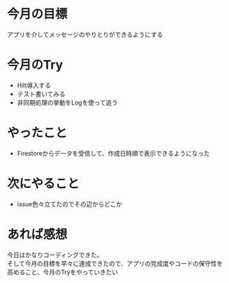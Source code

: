 # 今月の目標
アプリを介してメッセージのやりとりができるようにする
# 今月のTry
* Hilt導入する
* テスト書いてみる
* 非同期処理の挙動をLogを使って追う
# やったこと
* Firestoreからデータを受信して、作成日時順で表示できるようになった
# 次にやること
* issue色々立てたのでその辺からどこか
# あれば感想
今日はかなりコーディングできた。  
そして今月の目標を早々に達成できたので、アプリの完成度やコードの保守性を高めること、今月のTryをやっていきたい

